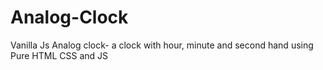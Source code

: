 # Analog-Clock

Vanilla Js Analog clock- a clock with hour, minute and second hand using Pure HTML CSS and JS
